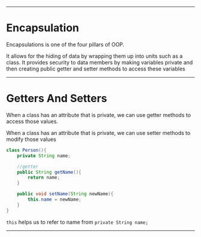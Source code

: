 
---
# Encapsulation

Encapsulations is one of the four pillars of OOP.

It allows for the hiding  of data by wrapping them up into units such as a class. It provides security to data members by making variables private and then creating public getter and setter methods to access these variables

---
# Getters And Setters

When a class has an attribute that is private, we can use getter methods to access those values.

When a class has an attribute that is private, we can use setter methods to modify those values

```java
class Person(){
	private String name;

	//getter
	public String getName(){
		return name;
	}

	public void setName(String newName){
		this.name = newName;
	}
}
```

`this` helps us to refer to name from `private String name;`

---
